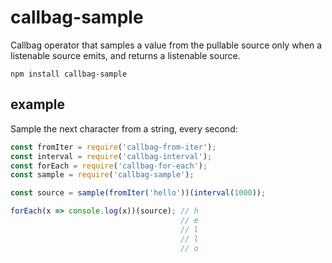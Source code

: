 # callbag-sample

Callbag operator that samples a value from the pullable source only when a listenable source emits, and returns a listenable source.

`npm install callbag-sample`

## example

Sample the next character from a string, every second:

```js
const fromIter = require('callbag-from-iter');
const interval = require('callbag-interval');
const forEach = require('callbag-for-each');
const sample = require('callbag-sample');

const source = sample(fromIter('hello'))(interval(1000));

forEach(x => console.log(x))(source); // h
                                      // e
                                      // l
                                      // l
                                      // o
```
